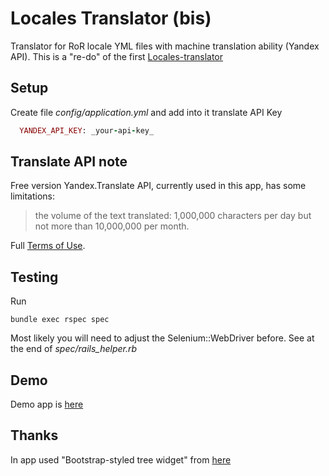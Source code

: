 Locales Translator (bis)
===================

Translator for RoR locale YML files with machine translation ability (Yandex API).
This is a "re-do" of the first [Locales-translator](https://github.com/lemboy/locales_translator)


Setup
-------

Create file *config/application.yml* and add into it translate API Key 
```ruby
  YANDEX_API_KEY: _your-api-key_
```

Translate API note
-------

Free version Yandex.Translate API, currently used in this app, has some limitations:
> the volume of the text translated: 1,000,000 characters per day but not more than 10,000,000 per month.

Full [Terms of Use](http://legal.yandex.com/translate_api/?ncrnd=2118).

Testing
-------

Run
```
bundle exec rspec spec
```
Most likely you will need to adjust the Selenium::WebDriver before. See at the end of *spec/rails_helper.rb* 

Demo
-------

Demo app is [here](http://locales-translator.herokuapp.com/)

Thanks
-------

In app used "Bootstrap-styled tree widget" from [here](http://jsfiddle.net/umutc1/eyf9q87c/)

